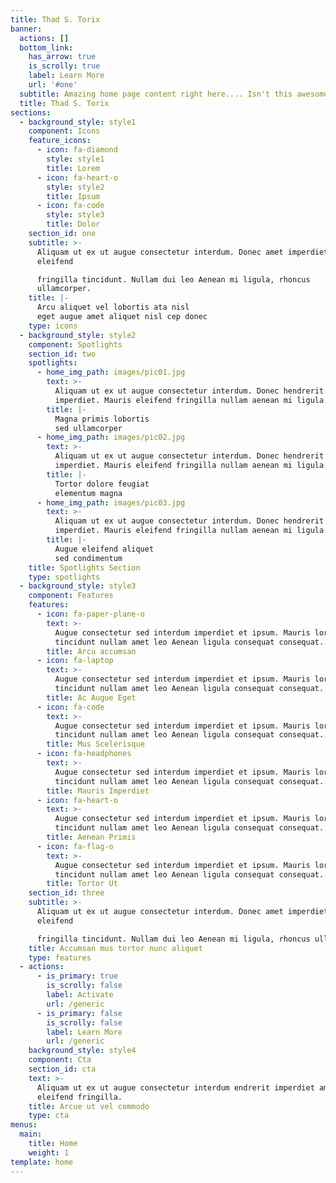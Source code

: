 ```yaml
---
title: Thad S. Torix
banner:
  actions: []
  bottom_link:
    has_arrow: true
    is_scrolly: true
    label: Learn More
    url: '#one'
  subtitle: Amazing home page content right here.... Isn't this awesome!?
  title: Thad S. Torix
sections:
  - background_style: style1
    component: Icons
    feature_icons:
      - icon: fa-diamond
        style: style1
        title: Lorem
      - icon: fa-heart-o
        style: style2
        title: Ipsum
      - icon: fa-code
        style: style3
        title: Dolor
    section_id: one
    subtitle: >-
      Aliquam ut ex ut augue consectetur interdum. Donec amet imperdiet
      eleifend  

      fringilla tincidunt. Nullam dui leo Aenean mi ligula, rhoncus
      ullamcorper.  
    title: |-
      Arcu aliquet vel lobortis ata nisl
      eget augue amet aliquet nisl cep donec
    type: icons
  - background_style: style2
    component: Spotlights
    section_id: two
    spotlights:
      - home_img_path: images/pic01.jpg
        text: >-
          Aliquam ut ex ut augue consectetur interdum. Donec hendrerit
          imperdiet. Mauris eleifend fringilla nullam aenean mi ligula.
        title: |-
          Magna primis lobortis
          sed ullamcorper
      - home_img_path: images/pic02.jpg
        text: >-
          Aliquam ut ex ut augue consectetur interdum. Donec hendrerit
          imperdiet. Mauris eleifend fringilla nullam aenean mi ligula.
        title: |-
          Tortor dolore feugiat
          elementum magna
      - home_img_path: images/pic03.jpg
        text: >-
          Aliquam ut ex ut augue consectetur interdum. Donec hendrerit
          imperdiet. Mauris eleifend fringilla nullam aenean mi ligula.
        title: |-
          Augue eleifend aliquet
          sed condimentum
    title: Spotlights Section
    type: spotlights
  - background_style: style3
    component: Features
    features:
      - icon: fa-paper-plane-o
        text: >-
          Augue consectetur sed interdum imperdiet et ipsum. Mauris lorem
          tincidunt nullam amet leo Aenean ligula consequat consequat.
        title: Arcu accumsan
      - icon: fa-laptop
        text: >-
          Augue consectetur sed interdum imperdiet et ipsum. Mauris lorem
          tincidunt nullam amet leo Aenean ligula consequat consequat.
        title: Ac Augue Eget
      - icon: fa-code
        text: >-
          Augue consectetur sed interdum imperdiet et ipsum. Mauris lorem
          tincidunt nullam amet leo Aenean ligula consequat consequat.
        title: Mus Scelerisque
      - icon: fa-headphones
        text: >-
          Augue consectetur sed interdum imperdiet et ipsum. Mauris lorem
          tincidunt nullam amet leo Aenean ligula consequat consequat.
        title: Mauris Imperdiet
      - icon: fa-heart-o
        text: >-
          Augue consectetur sed interdum imperdiet et ipsum. Mauris lorem
          tincidunt nullam amet leo Aenean ligula consequat consequat.
        title: Aenean Primis
      - icon: fa-flag-o
        text: >-
          Augue consectetur sed interdum imperdiet et ipsum. Mauris lorem
          tincidunt nullam amet leo Aenean ligula consequat consequat.
        title: Tortor Ut
    section_id: three
    subtitle: >-
      Aliquam ut ex ut augue consectetur interdum. Donec amet imperdiet
      eleifend  

      fringilla tincidunt. Nullam dui leo Aenean mi ligula, rhoncus ullamcorper.
    title: Accumsan mus tortor nunc aliquet
    type: features
  - actions:
      - is_primary: true
        is_scrolly: false
        label: Activate
        url: /generic
      - is_primary: false
        is_scrolly: false
        label: Learn More
        url: /generic
    background_style: style4
    component: Cta
    section_id: cta
    text: >-
      Aliquam ut ex ut augue consectetur interdum endrerit imperdiet amet
      eleifend fringilla.
    title: Arcue ut vel commodo
    type: cta
menus:
  main:
    title: Home
    weight: 1
template: home
---
```


